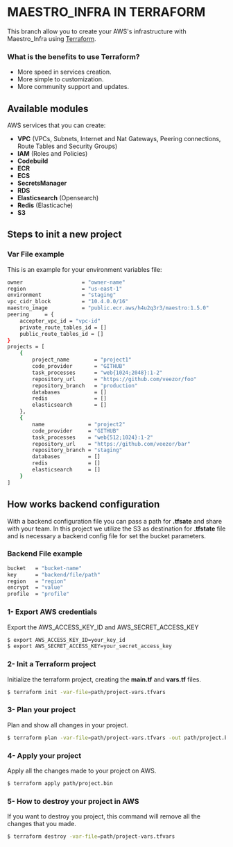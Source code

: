 # MAESTRO_INFRA IN TERRAFORM

This branch allow you to create your AWS's infrastructure with Maestro_Infra using [Terraform](https://registry.terraform.io/providers/hashicorp/aws/latest/docs). 


### What is the benefits to use Terraform?
- More speed in services creation.
- More simple to customization.
- More community support and updates.

## Available modules
AWS services that you can create:

- **VPC** (VPCs, Subnets, Internet and Nat Gateways, Peering connections, Route Tables and Security Groups)
- **IAM** (Roles and Policies)
- **Codebuild**
- **ECR**
- **ECS**
- **SecretsManager**
- **RDS**
- **Elasticsearch** (Opensearch)
- **Redis** (Elasticache)
- **S3**

## Steps to init a new project 

### Var File example
This is an example for your environment variables file:

```bash
owner                   = "owner-name"
region                  = "us-east-1"
environment             = "staging"
vpc_cidr_block          = "10.4.0.0/16"
maestro_image           = "public.ecr.aws/h4u2q3r3/maestro:1.5.0"
peering     = {
    accepter_vpc_id = "vpc-id"
    private_route_tables_id = []
    public_route_tables_id = []
}
projects = [
    {
        project_name        = "project1"
        code_provider       = "GITHUB"
        task_processes      = "web{1024;2048}:1-2"
        repository_url      = "https://github.com/veezor/foo"
        repository_branch   = "production"
        databases           = []
        redis               = []
        elasticsearch       = []
    },
    {
        name              = "project2"
        code_provider     = "GITHUB"
        task_processes    = "web{512;1024}:1-2"
        repository_url    = "https://github.com/veezor/bar"
        repository_branch = "staging"
        databases         = []
        redis             = []
        elasticsearch     = []
    }
]

```

## How works backend configuration
With a backend configuration file you can pass a path for **.tfsate** and share with your team. In this project we utilize the S3 as destination for **.tfstate** file and is necessary a backend config file for set the bucket parameters.

### Backend File example
```bash
bucket   = "bucket-name"
key      = "backend/file/path"
region   = "region"
encrypt  = "value"
profile  = "profile"
```

### 1- Export AWS credentials 
Export the AWS_ACCESS_KEY_ID and AWS_SECRET_ACCESS_KEY

```bash
$ export AWS_ACCESS_KEY_ID=your_key_id
$ export AWS_SECRET_ACCESS_KEY=your_secret_access_key
```

### 2- Init a Terraform project
Initialize the terraform project, creating the **main.tf** and **vars.tf** files.

```bash
$ terraform init -var-file=path/project-vars.tfvars
```

### 3- Plan your project
Plan and show all changes in your project.

```bash
$ terraform plan -var-file=path/project-vars.tfvars -out path/project.bin
```

### 4- Apply your project 
Apply all the changes made to your project on AWS. 

```bash
$ terraform apply path/project.bin
```

### 5- How to destroy your project in AWS 
If you want to destroy you project, this command will remove all the changes that you made.

```bash
$ terraform destroy -var-file=path/project-vars.tfvars
```
